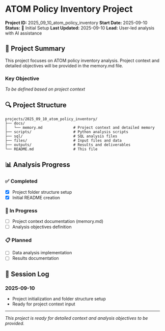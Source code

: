 # ATOM Policy Inventory Project

**Project ID:** 2025_09_10_atom_policy_inventory
**Start Date:** 2025-09-10
**Status:** 🚀 Initial Setup
**Last Updated:** 2025-09-10
**Lead:** User-led analysis with AI assistance

## 🎯 Project Summary

This project focuses on ATOM policy inventory analysis. Project context and detailed objectives will be provided in the memory.md file.

### Key Objective
*To be defined based on project context*

## 🔍 Project Structure

```
projects/2025_09_10_atom_policy_inventory/
├── docs/
│   └── memory.md              # Project context and detailed memory
├── scripts/                   # Python analysis scripts
├── sql/                       # SQL analysis files
├── files/                     # Input files and data
├── outputs/                   # Results and deliverables
└── README.md                  # This file
```

## 📊 Analysis Progress

### ✅ Completed
- [x] Project folder structure setup
- [x] Initial README creation

### 🔄 In Progress
- [ ] Project context documentation (memory.md)
- [ ] Analysis objectives definition

### 📋 Planned
- [ ] Data analysis implementation
- [ ] Results documentation

## 📝 Session Log

### 2025-09-10
- Project initialization and folder structure setup
- Ready for project context input

---

*This project is ready for detailed context and analysis objectives to be provided.*

